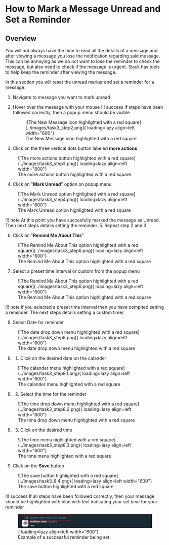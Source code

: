 # How to Mark a Message Unread and Set a Reminder
## Overview
You will not always have the time to read all the details of a message and after viewing a message you lose the notification regarding said message. This can be annoying as we do not want to lose the reminder to check the message, but also need to check if the message is urgent. Slack has tools to help keep the reminder after viewing the message. 

In this section you will reset the unread marker and set a reminder for a message.

1. Navigate to message you want to mark unread

2. Hover over the message with your mouse
!!! success
    If steps have been followed correctly, then a popup menu should be visible
    <figure markdown="span">
        ![The New Message icon highlighted with a red square](../images/task3_step2.png){ loading=lazy align=left width="600"}
    <figcaption> The New Message icon highlighted with a red square</figcaption>
    </figure>

3. Click on the three vertical dots button labeled **more actions**
 <figure markdown="span">
        ![The more actions button highlighted with a red square](../images/task3_step3.png){ loading=lazy align=left width="600"}
    <figcaption> The more actions button highlighted with a red square</figcaption>
    </figure>

4. Click on "**Mark Unread**" option on popup menu
<figure markdown="span">
    ![The Mark Unread option highlighted with a red square](../images/task3_step4.png){ loading=lazy align=left width="600"}
    <figcaption> The Mark Unread option highlighted with a red square</figcaption>
</figure>

!!! note
    At this point you have succesfully marked the message as Unread. Then next steps details setting the reminder.
5. Repeat step 2 and 3

6. Click on "**Remind Me About This**" 
<figure markdown="span">
    ![The Remind Me About This option highlighted with a red square](../images/task3_step6.png){ loading=lazy align=left width="600"}
    <figcaption> The Remind Me About This option highlighted with a red square</figcaption>
</figure>

7. Select a preset time interval or custom from the popup menu
<figure markdown="span">
    ![The Remind Me About This option highlighted with a red square](../images/task3_step6.png){ loading=lazy align=left width="600"}
    <figcaption> The Remind Me About This option highlighted with a red square</figcaption>
</figure>

!!! note
    If you selected a preset time interval then you have complted setting a reminder. The next steps details setting a custom time/

8. Select Date for reminder
<figure markdown="span">
    ![The date drop down menu highlighted with a red square](../images/task3_step8.png){ loading=lazy align=left width="600"}
    <figcaption> The date drop down menu highlighted with a red square</figcaption>
</figure>

8. 1. Click on the desired date on the calander
<figure markdown="span">
    ![The calander menu highlighted with a red square](../images/task3_step8.1.png){ loading=lazy align=left width="600"}
    <figcaption> The calander menu highlighted with a red square</figcaption>
</figure>

8. 2. Select the time for the reminder
<figure markdown="span">
    ![The time drop down menu highlighted with a red square](../images/task3_step8.2.png){ loading=lazy align=left width="600"}
    <figcaption> The time drop down menu highlighted with a red square</figcaption>
</figure>

8. 3. Click on the desired time
<figure markdown="span">
    ![The time menu highlighted with a red square](../images/task3_step8.3.png){ loading=lazy align=left width="600"}
    <figcaption> The time menu highlighted with a red square</figcaption>
</figure>

9. Click on the **Save** button
<figure markdown="span">
    ![The save button highlighted with a red square](../images/task3_8.4.png){ loading=lazy align=left width="600"}
    <figcaption> The save button highlighted with a red square</figcaption>
</figure>

!!! success
    If all steps have been followed correctly, then your message should be highlighted with blue with text indicating your  set *time* for your reminder
    <figure markdown="span">
    ![Example of a successful reminder being set](../images/task3_on_success.png){ loading=lazy align=left width="600"}
    <figcaption>Example of a successful reminder being set</figcaption>
    </figure>
